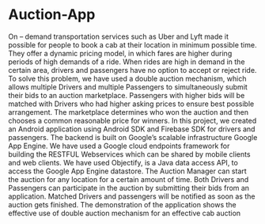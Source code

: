 # Auction-App
On – demand transportation services such as Uber and Lyft made it possible for people to book a cab at their location in minimum possible time. They offer a dynamic pricing model, in which fares are higher during periods of high demands of a ride. When rides are high in demand in the certain area, drivers and passengers have no option to accept or reject ride. To solve this problem, we have used a double auction mechanism, which allows multiple Drivers and multiple Passengers to simultaneously submit their bids to an auction marketplace. Passengers with higher bids will be matched with Drivers who had higher asking prices to ensure best possible arrangement.  The marketplace determines who won the auction and then chooses a common reasonable price for winners. In this project, we created an Android application using Android SDK and Firebase SDK for drivers and passengers. The backend is built on Google’s scalable infrastructure Google App Engine. We have used a Google cloud endpoints framework for building the RESTFUL Webservices which can be shared by mobile clients and web clients. We have used Objectify, is a Java data access API, to access the Google App Engine datastore. The Auction Manager can start the auction for any location for a certain amount of time. Both Drivers and Passengers can participate in the auction by submitting their bids from an application. Matched Drivers and passengers will be notified as soon as the auction gets finished. The demonstration of the application shows the effective use of double auction mechanism for an effective cab auction
